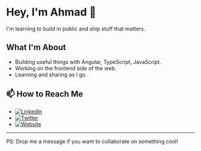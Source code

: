 # Hey, I'm Ahmad 👋

I'm learning to build in public and ship stuff that matters. 

## What I'm About
- Building useful things with Angular, TypeScript, JavaScript.
- Working on the frontend side of the web.
- Learning and sharing as I go.


## 📫 How to Reach Me
- [![LinkedIn](https://img.shields.io/badge/LinkedIn-0A66C2?style=flat-square&logo=linkedin&logoColor=white)](https://www.linkedin.com/in/ahmedfiazjaan/)
- [![Twitter](https://img.shields.io/badge/Twitter-1DA1F2?style=flat-square&logo=twitter&logoColor=white)](https://twitter.com/ahmadfiazjan)
- [![Website](https://img.shields.io/badge/Website-000000?style=flat-square&logo=About.me&logoColor=white)](https://ahmadfiaz.me/)
---
PS: Drop me a message if you want to collaborate on something cool!
